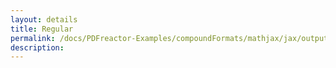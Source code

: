 ```yaml
---
layout: details
title: Regular
permalink: /docs/PDFreactor-Examples/compoundFormats/mathjax/jax/output/SVG/fonts/TeX/Caligraphic/Regular/
description: 
---
```





